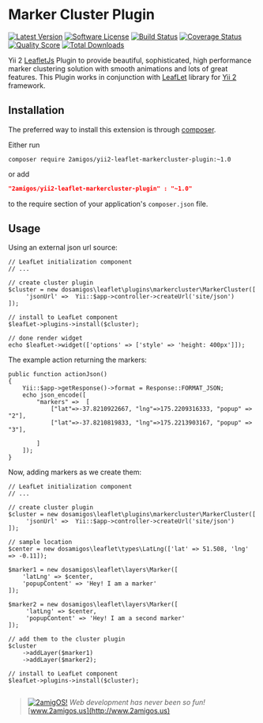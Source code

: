 Marker Cluster Plugin
=====================

[![Latest Version](https://img.shields.io/github/tag/2amigos/yii2-leaflet-markercluster-plugin.svg?style=flat-square&label=release)](https://github.com/2amigos/yii2-leaflet-markercluster-plugin/tags)
[![Software License](https://img.shields.io/badge/license-MIT-brightgreen.svg?style=flat-square)](LICENSE.md)
[![Build Status](https://img.shields.io/travis/2amigos/yii2-leaflet-markercluster-plugin/master.svg?style=flat-square)](https://travis-ci.org/2amigos/yii2-leaflet-markercluster-plugin)
[![Coverage Status](https://img.shields.io/scrutinizer/coverage/g/2amigos/yii2-leaflet-markercluster-plugin.svg?style=flat-square)](https://scrutinizer-ci.com/g/2amigos/yii2-leaflet-markercluster-plugin/code-structure)
[![Quality Score](https://img.shields.io/scrutinizer/g/2amigos/yii2-leaflet-markercluster-plugin.svg?style=flat-square)](https://scrutinizer-ci.com/g/2amigos/yii2-leaflet-markercluster-plugin)
[![Total Downloads](https://img.shields.io/packagist/dt/2amigos/yii2-leaflet-markercluster-plugin.svg?style=flat-square)](https://packagist.org/packages/2amigos/yii2-leaflet-markercluster-plugin)

Yii 2 [LeafletJs](http://leafletjs.com/) Plugin to provide beautiful, sophisticated, high performance marker clustering solution with smooth
animations and lots of great features. This Plugin works in conjunction with [LeafLet](https://github.com/2amigos/yii2-leaflet-extension)
library for [Yii 2](https://github.com/yiisoft/yii2) framework.

Installation
------------
The preferred way to install this extension is through [composer](http://getcomposer.org/download/).

Either run

```
composer require 2amigos/yii2-leaflet-markercluster-plugin:~1.0
```
or add

```json
"2amigos/yii2-leaflet-markercluster-plugin" : "~1.0"
```

to the require section of your application's `composer.json` file.

Usage
-----

Using an external json url source:

```
// LeafLet initialization component
// ...

// create cluster plugin
$cluster = new dosamigos\leaflet\plugins\markercluster\MarkerCluster([
     'jsonUrl' =>  Yii::$app->controller->createUrl('site/json')
]);

// install to LeafLet component
$leafLet->plugins->install($cluster);

// done render widget
echo $leafLet->widget(['options' => ['style' => 'height: 400px']]);

```

The example action returning the markers:

```
public function actionJson()
{
    Yii::$app->getResponse()->format = Response::FORMAT_JSON;
    echo json_encode([
        "markers" =>  [
            ["lat"=>-37.8210922667, "lng"=>175.2209316333, "popup" => "2"],
            ["lat"=>-37.8210819833, "lng"=>175.2213903167, "popup" => "3"],

        ]
    ]);
}

```

Now, adding markers as we create them:

```
// LeafLet initialization component
// ...

// create cluster plugin
$cluster = new dosamigos\leaflet\plugins\markercluster\MarkerCluster([
     'jsonUrl' =>  Yii::$app->controller->createUrl('site/json')
]);

// sample location
$center = new dosamigos\leaflet\types\LatLng(['lat' => 51.508, 'lng' => -0.11]);

$marker1 = new dosamigos\leaflet\layers\Marker([
    'latLng' => $center,
    'popupContent' => 'Hey! I am a marker'
]);

$marker2 = new dosamigos\leaflet\layers\Marker([
     'latLng' => $center,
     'popupContent' => 'Hey! I am a second marker'
]);

// add them to the cluster plugin
$cluster
    ->addLayer($marker1)
    ->addLayer($marker2);

// install to LeafLet component
$leafLet->plugins->install($cluster);


```

> [![2amigOS!](http://www.gravatar.com/avatar/55363394d72945ff7ed312556ec041e0.png)](http://www.2amigos.us)
<i>Web development has never been so fun!</i>  
[www.2amigos.us](http://www.2amigos.us)
